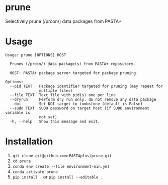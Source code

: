 # prune
Selectively prune (/pro͞on/) data packages from PASTA+

# Usage
```
Usage: prune [OPTIONS] HOST

  Prunes (/pro͞on/) data package(s) from PASTA+ repository.

  HOST: PASTA+ package server targeted for package pruning.

Options:
  --pid TEXT   Package identifier targeted for pruning (may repeat for
               multiple files)
  --file TEXT  Text file with pid(s) one per line
  --dryrun     Perform dry run only, do not remove any data package
  --doi        Set DOI target to tombstone (default is False)
  --sudo TEXT  SUDO password on target host (if SUDO environment variable is
               not set)
  -h, --help   Show this message and exit.
```

# Installation
1. `git clone git@github.com:PASTAplus/prune.git`
1. `cd prune`
1. `conda env create --file environment-min.yml`
1. `conda activate prune`
1. `pip install .` or `pip install --editable .`
